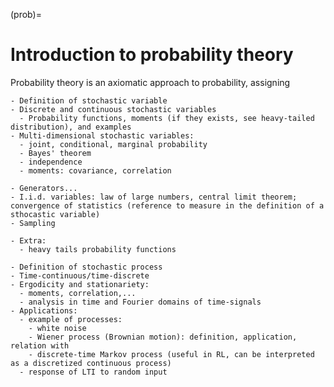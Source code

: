 (prob)=
# Introduction to probability theory

Probability theory is an axiomatic approach to probability, assigning 

```{dropdown} Stochastic variables
- Definition of stochastic variable
- Discrete and continuous stochastic variables
  - Probability functions, moments (if they exists, see heavy-tailed distribution), and examples
- Multi-dimensional stochastic variables:
  - joint, conditional, marginal probability
  - Bayes' theorem
  - independence
  - moments: covariance, correlation

- Generators...
- I.i.d. variables: law of large numbers, central limit theorem; convergence of statistics (reference to measure in the definition of a sthocastic variable)
- Sampling

- Extra:
  - heavy tails probability functions

```

```{dropdown} Stochastic processes
- Definition of stochastic process
- Time-continuous/time-discrete
- Ergodicity and stationariety:
  - moments, correlation,...
  - analysis in time and Fourier domains of time-signals
- Applications:
  - example of processes:
    - white noise
    - Wiener process (Brownian motion): definition, application, relation with 
    - discrete-time Markov process (useful in RL, can be interpreted as a discretized continuous process)
  - response of LTI to random input

```

```{dropdown} Stochastic fields
```


